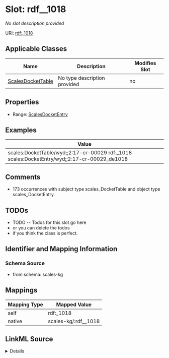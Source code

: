 

# Slot: rdf__1018


_No slot description provided_





URI: [rdf:_1018](http://www.w3.org/1999/02/22-rdf-syntax-ns#_1018)



<!-- no inheritance hierarchy -->





## Applicable Classes

| Name | Description | Modifies Slot |
| --- | --- | --- |
| [ScalesDocketTable](../classes/ScalesDocketTable.md) | No type description provided |  no  |







## Properties

* Range: [ScalesDocketEntry](../classes/ScalesDocketEntry.md)






## Examples

| Value |
| --- |
| scales:DocketTable/wyd;;2:17-cr-00029 rdf:_1018 scales:DocketEntry/wyd;;2:17-cr-00029_de1018 |

## Comments

* 173 occurrences with subject type scales_DocketTable and object type scales_DocketEntry.

## TODOs

* TODO -- Todos for this slot go here
* or you can delete the todos
* if you think the class is perfect.

## Identifier and Mapping Information







### Schema Source


* from schema: scales-kg




## Mappings

| Mapping Type | Mapped Value |
| ---  | ---  |
| self | rdf:_1018 |
| native | scales-kg/:rdf__1018 |




## LinkML Source

<details>
```yaml
name: rdf__1018
description: No slot description provided
todos:
- TODO -- Todos for this slot go here
- or you can delete the todos
- if you think the class is perfect.
comments:
- 173 occurrences with subject type scales_DocketTable and object type scales_DocketEntry.
examples:
- value: scales:DocketTable/wyd;;2:17-cr-00029 rdf:_1018 scales:DocketEntry/wyd;;2:17-cr-00029_de1018
from_schema: scales-kg
rank: 1000
slot_uri: rdf:_1018
alias: rdf__1018
domain_of:
- scales_DocketTable
range: scales_DocketEntry

```
</details>